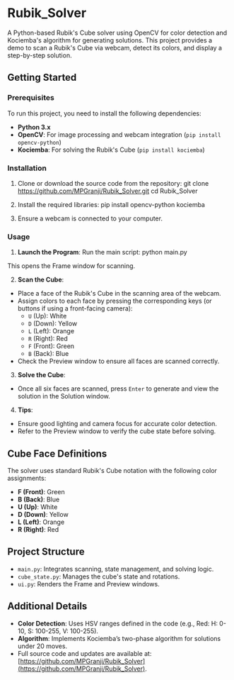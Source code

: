 # Rubik_Solver

A Python-based Rubik's Cube solver using OpenCV for color detection and Kociemba's algorithm for generating solutions. This project provides a demo to scan a Rubik's Cube via webcam, detect its colors, and display a step-by-step solution.

## Getting Started

### Prerequisites

To run this project, you need to install the following dependencies:

- **Python 3.x**
- **OpenCV**: For image processing and webcam integration (`pip install opencv-python`)
- **Kociemba**: For solving the Rubik's Cube (`pip install kociemba`)

### Installation

1. Clone or download the source code from the repository:
   git clone https://github.com/MPGranji/Rubik_Solver.git
   cd Rubik_Solver

2. Install the required libraries:
   pip install opencv-python kociemba

3. Ensure a webcam is connected to your computer.

### Usage

1. **Launch the Program**:
   Run the main script:
   python main.py

This opens the Frame window for scanning.

2. **Scan the Cube**:

- Place a face of the Rubik's Cube in the scanning area of the webcam.
- Assign colors to each face by pressing the corresponding keys (or buttons if using a front-facing camera):
  - `U` (Up): White
  - `D` (Down): Yellow
  - `L` (Left): Orange
  - `R` (Right): Red
  - `F` (Front): Green
  - `B` (Back): Blue
- Check the Preview window to ensure all faces are scanned correctly.

3. **Solve the Cube**:

- Once all six faces are scanned, press `Enter` to generate and view the solution in the Solution window.

4. **Tips**:

- Ensure good lighting and camera focus for accurate color detection.
- Refer to the Preview window to verify the cube state before solving.

## Cube Face Definitions

The solver uses standard Rubik's Cube notation with the following color assignments:

- **F (Front)**: Green
- **B (Back)**: Blue
- **U (Up)**: White
- **D (Down)**: Yellow
- **L (Left)**: Orange
- **R (Right)**: Red

## Project Structure

- `main.py`: Integrates scanning, state management, and solving logic.
- `cube_state.py`: Manages the cube's state and rotations.
- `ui.py`: Renders the Frame and Preview windows.

## Additional Details

- **Color Detection**: Uses HSV ranges defined in the code (e.g., Red: H: 0-10, S: 100-255, V: 100-255).
- **Algorithm**: Implements Kociemba’s two-phase algorithm for solutions under 20 moves.
- Full source code and updates are available at: [https://github.com/MPGranji/Rubik_Solver](https://github.com/MPGranji/Rubik_Solver).
